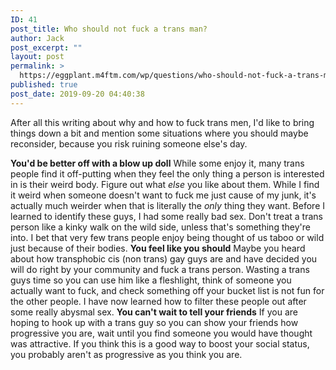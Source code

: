 ```yaml
---
ID: 41
post_title: Who should not fuck a trans man?
author: Jack
post_excerpt: ""
layout: post
permalink: >
  https://eggplant.m4ftm.com/wp/questions/who-should-not-fuck-a-trans-man/
published: true
post_date: 2019-09-20 04:40:38
---
```

<p id="mcetoc_1dl0clqg00">
  After all this writing about why and how to fuck trans men, I'd like to bring things down a bit and mention some situations where you should maybe reconsider, because you risk ruining someone else's day.
</p>

**You'd be better off with a blow up doll** While some enjoy it, many trans people find it off-putting when they feel the only thing a person is interested in is their weird body. Figure out what *else* you like about them. While I find it weird when someone doesn't want to fuck me just cause of my junk, it's actually much weirder when that is literally the *only* thing they want. Before I learned to identify these guys, I had some really bad sex. Don't treat a trans person like a kinky walk on the wild side, unless that's something they're into. I bet that very few trans people enjoy being thought of us taboo or wild just because of their bodies. **You feel like you should** Maybe you heard about how transphobic cis (non trans) gay guys are and have decided you will do right by your community and fuck a trans person. Wasting a trans guys time so you can use him like a fleshlight, think of someone you actually want to fuck, and check something off your bucket list is not fun for the other people. I have now learned how to filter these people out after some really abysmal sex. **You can't wait to tell your friends** If you are hoping to hook up with a trans guy so you can show your friends how progressive you are, wait until you find someone you would have thought was attractive. If you think this is a good way to boost your social status, you probably aren't as progressive as you think you are.